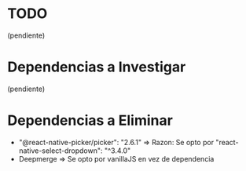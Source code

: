 # TODO
(pendiente)

# Dependencias a Investigar
(pendiente)

# Dependencias a Eliminar
- "@react-native-picker/picker": "2.6.1" => Razon: Se opto por "react-native-select-dropdown": "^3.4.0"
- Deepmerge => Se opto por vanillaJS en vez de dependencia